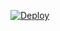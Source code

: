 [![Deploy](https://www.herokucdn.com/deploy/button.svg)](https://github.exacttarget.com/SE-Experts/InteractionStudio_ATM)
